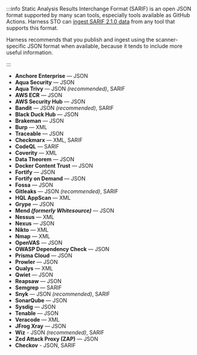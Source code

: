 
:::info
Static Analysis Results Interchange Format (SARIF) is an open JSON format supported by many scan tools, especially tools available as GitHub Actions. Harness STO can [ingest SARIF 2.1.0 data](/docs/security-testing-orchestration/custom-scanning/ingest-sarif-data) from any tool that supports this format.

Harness recommends that you publish and ingest using the scanner-specific JSON format when available, because it tends to include more useful information.

:::

- **Anchore Enterprise** — JSON
- **Aqua Security** — JSON
- **Aqua Trivy** — JSON _(recommended)_, SARIF
- **AWS ECR** — JSON
- **AWS Security Hub** — JSON
- **Bandit** — JSON _(recommended)_, SARIF
- **Black Duck Hub** — JSON
- **Brakeman** — JSON
- **Burp** — XML
- **Traceable** — JSON
- **Checkmarx** — XML, SARIF  <!-- - **Clair** — JSON -->
- **CodeQL** — SARIF
- **Coverity** — XML
- **Data Theorem** — JSON
- **Docker Content Trust** — JSON
- **Fortify** — JSON
- **Fortify on Demand** — JSON
- **Fossa** — JSON
- **Gitleaks** — JSON _(recommended)_, SARIF
- **HQL AppScan** — XML 
- **Grype** — JSON
- **Mend _(formerly Whitesource)_** — JSON  
- **Nessus** — XML
- **Nexus** — JSON
- **Nikto** — XML
- **Nmap** — XML
- **OpenVAS** — JSON
- **OWASP Dependency Check** — JSON 
- **Prisma Cloud** — JSON  
- **Prowler** — JSON
- **Qualys** — XML
- **Qwiet** — JSON
- **Reapsaw** — JSON    <!-- - **Scoutsuite** — JSON -->
- **Semgrep** — SARIF
- **Snyk** — JSON _(recommended)_, SARIF
- **SonarQube** — JSON
- **Sysdig** — JSON 
- **Tenable** — JSON
- **Veracode** — XML
- **JFrog Xray** — JSON
- **Wiz** - JSON _(recommended)_, SARIF
- **Zed Attack Proxy (ZAP)** — JSON
- **Checkov** - JSON, SARIF
